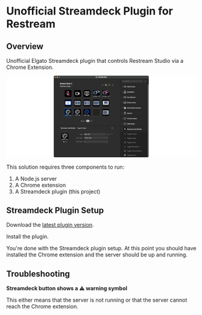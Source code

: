 # Unofficial Streamdeck Plugin for Restream

## Overview

Unofficial Elgato Streamdeck plugin that controls Restream Studio via a Chrome Extension.

![Screenshot of the Streamdeck plugin](src/org.pozil.restream.sdPlugin/previews/screenshot.png)

This solution requires three components to run:
1. A Node.js server
1. A Chrome extension
1. A Streamdeck plugin (this project)

## Streamdeck Plugin Setup

Download the [latest plugin version](https://github.com/pozil/streamdeck-restream-plugin/releases/latest/download/org.pozil.restream.streamDeckPlugin).

Install the plugin.

You're done with the Streamdeck plugin setup.
At this point you should have installed the Chrome extension and the server should be up and running.

## Troubleshooting

**Streamdeck button shows a ⚠️ warning symbol**

This either means that the server is not running or that the server cannot reach the Chrome extension.
